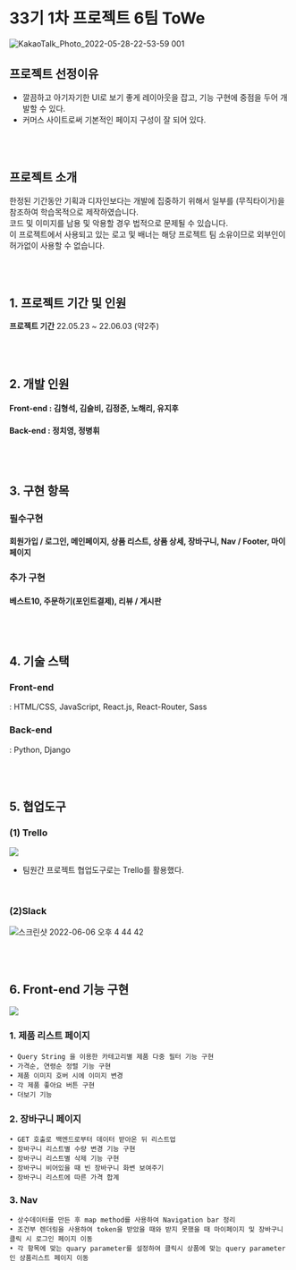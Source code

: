 # 33기 1차 프로젝트 6팀 ToWe

![KakaoTalk_Photo_2022-05-28-22-53-59 001](https://user-images.githubusercontent.com/93895746/172115466-3caf6857-746e-4436-9184-a49d6006a035.png)

## 프로젝트 선정이유

- 깔끔하고 아기자기한 UI로 보기 좋게 레이아웃을 잡고, 기능 구현에 중점을 두어 개발할 수 있다.
- 커머스 사이트로써 기본적인 페이지 구성이 잘 되어 있다.

<br><br>

## 프로젝트 소개

한정된 기간동안 기획과 디자인보다는 개발에 집중하기 위해서 일부를 (무직타이거)을 참조하여 학습목적으로 제작하였습니다. <br>
코드 및 이미지를 남용 및 악용할 경우 법적으로 문제될 수 있습니다. <br>
이 프로젝트에서 사용되고 있는 로고 및 배너는 해당 프로젝트 팀 소유이므로 외부인이 허가없이 사용할 수 없습니다.

<br><br>

## 1. 프로젝트 기간 및 인원

**프로젝트 기간**
22.05.23 ~ 22.06.03 (약2주)

<br><br>

## 2. 개발 인원

#### Front-end : 김형석, 김슬비, 김정준, 노해리, 유지후

#### Back-end : 정치영, 정병휘

<br><br>

## 3. 구현 항목

### 필수구현

#### 회원가입 / 로그인, 메인페이지, 상품 리스트, 상품 상세, 장바구니, Nav / Footer, 마이페이지

### 추가 구현

#### 베스트10, 주문하기(포인트결제), 리뷰 / 게시판

<br><br>

## 4. 기술 스택

### Front-end

: HTML/CSS, JavaScript, React.js, React-Router, Sass

### Back-end

: Python, Django

<br><br>

## 5. 협업도구

### (1) Trello

![](https://velog.velcdn.com/images/seul06/post/278a77fb-8985-45c4-b809-763545d0b289/image.png)

- 팀원간 프로젝트 협업도구로는 Trello를 활용했다.

<br>

### (2)Slack

![스크린샷 2022-06-06 오후 4 44 42](https://user-images.githubusercontent.com/93895746/172118267-98978164-f17e-44ae-b36d-ef1fed4518f4.png)

<br>
<br>

## 6. Front-end 기능 구현

![](https://velog.velcdn.com/images/seul06/post/36b01045-84da-4e2f-ad8e-5bf95d3199a5/image.gif)


### 1. 제품 리스트 페이지

```
• Query String 을 이용한 카테고리별 제품 다중 필터 기능 구현
• 가격순, 연령순 정렬 기능 구현
• 제품 이미지 호버 시에 이미지 변경
• 각 제품 좋아요 버튼 구현
• 더보기 기능
```

### 2. 장바구니 페이지

```
• GET 호출로 백엔드로부터 데이터 받아온 뒤 리스트업
• 장바구니 리스트별 수량 변경 기능 구현
• 장바구니 리스트별 삭제 기능 구현
• 장바구니 비어있을 때 빈 장바구니 화변 보여주기
• 장바구니 리스트에 따른 가격 합계
```


### 3. Nav 

```
• 상수데이터를 만든 후 map method를 사용하여 Navigation bar 정리
• 조건부 렌더링을 사용하여 token을 받았을 때와 받지 못했을 때 마이페이지 및 장바구니 클릭 시 로그인 페이지 이동
• 각 항목에 맞는 quary parameter를 설정하여 클릭시 상품에 맞는 query parameter인 상품리스트 페이지 이동
```

<br>
<br>


